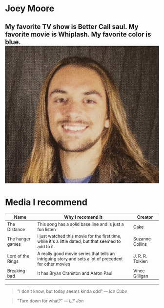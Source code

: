 # Joey Moore
My favorite TV show is Better Call saul. My favorite movie is Whiplash. My favorite color is blue. 
![Me](coverpicture.jpg)
---
# Media I recommend
| Name | Why I recomend it | Creator |
| --- | --- | --- |
| The Distance | This song has a solid base line and is just a fun listen | Cake |
| The hunger games | I just watched this movie for the first time, while it's a little dated, but that seemed to add to it. | Suzanne Collins |
| Lord of the Rings | A really good movie series that tells an intriguing story and sets a lot of precedent for other movies | J. R. R. Tolkien |
| Breaking bad | It has Bryan Cranston and Aaron Paul | Vince Gilligan |
---
> "I don't know, but today seems kinda odd" -- *Ice Cube*

> "Turn down for what?" -- *Lil' Jon*